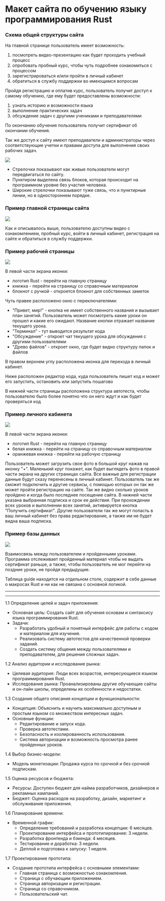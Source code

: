 # Макет сайта по обучению языку программирования Rust

### Схема общей структуры сайта

На главной странице пользователь имеет возможность:
1. посмотреть видео-презентацию как будет проходить учебный процесс
2. опробовать пробный курс, чтобы чуть подробнее ознакомиться с процессом
3. зарегистрироваться и/или пройти в личный кабинет
4. обратиться в службу поддержки во имеющимся вопросам

Пройдя регистрацию и оплатив курс, пользователь получит доступ к самому обучению,
где ему будет предоставлены возможности:
1. узнать историю и возможности языка
2. выполнение практических задач
3. обсуждение задач с другими учениками и преподавателями

По окончанию обучения пользователь получит сертификат об окончании обучения. 


Так же доступ к сайту имеют преподаватели и администраторы через соответствующие 
учетки и правами доступа для выполнения своих рабочих задач.

![](_Rust_.jpg)

- Стрелочки показывают как живые пользователи могут передвигаться по сайту. 
- Пунктиром выделена связь блоков, которая происходит на программном уровне без участия человека.
- Широкие стрелочки показывают туже связь, что и пунктирные линии, но в одностороннем порядке.

### Пример главной страницы сайта

![](title.png)

Как и описывалось выше, пользователю доступны видео с ознакомлением, пробный курс, 
войти в личный кабинет, регистрация на сайте и обратиться в службу поддержки. 

### Пример рабочей страницы

![](work_page.png)

В левой части экрана иконки:
- логотип Rust - перейти на главную страницу 
- книжка - перейти на страницу со справочным материалом
- блокнот с ручкой - откроется блокнот для собственных заметок


Чуть правее расположено окно с переключателями:
- "Привет, мир!" - кнопка не имеет собственного названия и вызывает план занятий. Пользователь может посмотреть какие уроки он прошел и какие его ожидают. Название кнопки отражает название текущего урока.
- "Терминал" - тут выводится результат кода
- "Обсуждение" - откроет чат текущего урока для обсуждения с другими пользователями
- "Древо файлов" - откроет окно, где будет видно структуру папок и файлов

В правом верхнем углу расположена иконка для перехода в личный кабинет.

Ниже расположен редактор кода, куда пользователь пишет код и может его запустить, остановить или запустить пошагово

В нижней части страницы расположена структура автотеста, чтобы пользователю было более понятно что он него ждут и как будет проверяться код 

### Пример личного кабинета

![](account.png)

В левой части экрана иконки:
- логотип Rust - перейти на главную страницу 
- белая книжка - перейти на страницу со справочным материалом
- оранжевая книжка - перейти на рабочую страницу

Пользователь может загрузить свое фото в большой круг нажав на иконку "+".
Маленький круг покажет, как будет выглядеть фото в правой части экрана на других страницах сайта.
Все важные для регистрации данные будут сказу перенесены в личный кабинет.
Пользователь так же сможет подключить и другие сервисы, с помощью которых он так же может пройти регистрацию на сайте.
Так же видно сколько уроков пройдено и когда было последнее посещение сайта.
В нижней части указана выбранная подписка и срок ее действия.
При прохождении всех уроков и выполнении всех занятий, активируется кнопка "Получить сертификат".
Другие пользователи так же могут попасть в ваш личный кабинет без права редактирование,
а также им не будет видна ваша подписка.

### Пример базы данных

![](data_base.png)

Взаимосвязь между пользователем и пройденными уроками.
Программа отслеживает пройденный материал чтобы не выдать сертификат раньше,
а также, чтобы пользователь не мог перейти на поздние уроки, не пройдя предыдущие.  

Таблица guide находится на отдельном столе, содержит в себе данные о макросах Rust и
ни как не связана с основной логикой.
___

___

1.1 Определение целей и задач приложения:
- Основная цель: Создать сайт для обучения основам и синтаксису языка программирования Rust.
- Задачи:
  - Разработать удобный и понятный интерфейс для работы с кодом и материалом для изучения.
  - Реализовать систему автотестов для качественной проверки заданий.
  - Создать систему общения между пользователями и преподавателем, для решения сложных задач.


1.2 Анализ аудитории и исследование рынка:
- Целевая аудитория: Люди всех возрастов, интересующиеся языком программирования Rust.
- Исследование рынка: Проанализированы другие обучающие сайты и он-лайн школы, определены их особенности и недостатки.

1.3 Создание общего описания концепции и функциональности:
- Концепция: Объяснить и научить максимально доступным и простым языком со множеством интересных задач.
- Основные функции:
  - Редактирование и запуск кода.
  - Проверка автотестами.
  - Безопасность и изолированность использования.
  - Система авторизации и возможность просмотра ранее пройденных уроков.

1.4 Выбор бизнес-модели:
- Модель монетизации: Продажа курса по срочной и без срочной подпискам.

1.5 Оценка ресурсов и бюджета:
- Ресурсы: Доступен бюджет для найма разработчиков, дизайнеров и рекламных кампаний.
- Бюджет: Оценка расходов на разработку, дизайн, маркетинг и обслуживание приложения.

1.6 Планирование времени:
- Временной график:
  - Определение требований и разработка концепции: 6 месяцев.
  - Проектирование интерфейса и прототипирование: 3 недели.
  - Разработка фронтенда и бэкенда: 4 месяцев.
  - Тестирование и доработка: 3 недели.
  - Деплой и подготовка к запуску: 1 неделя.

1.7 Проектирование прототипа:
- Создание прототипа интерфейса с основными элементами:
  - Главная страница с возможностью ознакомления.
  - Страница с обучающим приложением.
  - Страница авторизации и регистрации.
  - Страница со справочником.
  - Пользовательский чат. 